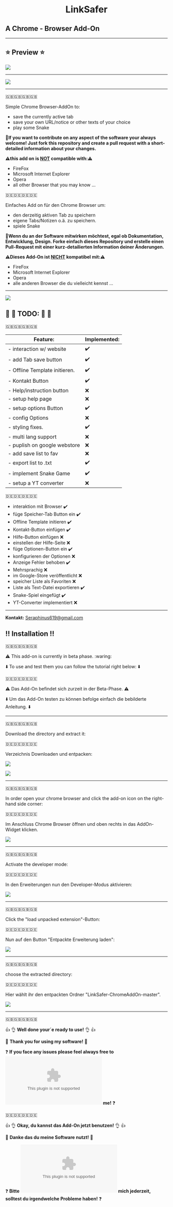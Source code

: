 # <p style="text-align: center;">LinkSafer</p>
## A Chrome - Browser Add-On
***
## :star: Preview :star:
![](https://github.com/sera619/LinkSafer-ChromeAddOn/blob/main/src/img/LinkSafer_2.png)
***
![](https://github.com/sera619/LinkSafer-ChromeAddOn/blob/main/src/img/Screenshot.png)
***
:gb::gb::gb::gb:

Simple Chrome Browser-AddOn to: 

- save the currently active tab
- save your own URL/notice or other texts of your choice
- play some Snake 

:memo:**If you want to contribute on any aspect of the software your always welcome! Just fork this repository and create a pull request with a short-detailed information about your changes.**

**:warning:**this add on is **<ins>NOT</ins>** compatible with:**:warning:**

- FireFox
- Microsoft Internet Explorer
- Opera
- all other Browser that you may know ... 

:de::de::de::de: 

Einfaches Add on für den Chrome Browser um:

- den derzeitig aktiven Tab zu speichern 
- eigene Tabs/Notizen o.ä. zu speichern.
- spiele Snake

:memo:**Wenn du an der Software mitwirken möchtest, egal ob Dokumentation, Entwicklung, Design. Forke einfach dieses Repository und erstelle einen Pull-Request mit einer kurz-detailierten Information deiner Änderungen.**

**:warning:**Dieses Add-On ist **<ins>NICHT</ins>** kompatibel mit:**:warning:**

- FireFox
- Microsoft Internet Explorer
- Opera
- alle anderen Browser die du vielleicht kennst ...

***

![](https://github.com/sera619/LinkSafer-ChromeAddOn-New/blob/main/img/LinkSafer_2.png)

## :triangular_flag_on_post: :memo: TODO: :memo: :triangular_flag_on_post:

:gb::gb::gb::gb:

|Feature:                     | Implemented:     |
|-----------------------------|------------------|
|- interaction w/ website     |:heavy_check_mark:|
|- add Tab save button        |:heavy_check_mark:|
|- Offline Template initieren.|:heavy_check_mark:|
|- Kontakt Button             |:heavy_check_mark:|
|- Help/instruction button    |:x:|
|- setup help page            |:x:|
|- setup options Button       |:heavy_check_mark:|
|- config Options             |:x:|
|- styling fixes.             |:heavy_check_mark:|
|- multi lang support         |:x:|
|- puplish on google webstore |:x:|
|- add save list to fav       |:x:|
|- export list to .txt        |:heavy_check_mark:|
|- implement Snake Game       |:heavy_check_mark:|
|- setup a YT converter       |:x:|

:de::de::de::de:

- interaktion mit Browser               :heavy_check_mark:
- füge Speicher-Tab Button ein          :heavy_check_mark:
- Offline Template initieren            :heavy_check_mark:
- Kontakt-Button einfügen               :heavy_check_mark:
- Hilfe-Button einfügen                 :x:
- einstellen der Hilfe-Seite            :x:
- füge Optionen-Button ein              :heavy_check_mark:
- konfigurieren der Optionen            :x:
- Anzeige Fehler behoben                :heavy_check_mark:
- Mehrsprachig                          :x:
- im Google-Store veröffentlicht        :x:
- speicher Liste als Favoriten          :x:
- Liste als Text-Datei exportieren      :heavy_check_mark:
- Snake-Spiel eingefügt                 :heavy_check_mark:
- YT-Converter implementiert            :x:

***
**Kontakt:**
Seraphinus619@gmail.com

## :bangbang: Installation :bangbang:

:gb::gb::gb::gb:

:warning: This add-on is currently in beta phase. :waring:

:arrow_down: To use and test them you can follow the tutorial right below: :arrow_down:

:de::de::de::de:

:warning: Das Add-On befindet sich zurzeit in der Beta-Phase. :warning:

:arrow_down: Um das Add-On testen zu können befolge einfach die bebilderte Anleitung. :arrow_down:

***

:gb::gb::gb::gb:

Download the directory and extract it:

:de::de::de::de:

Verzeichnis Downloaden und entpacken:

![](https://user-images.githubusercontent.com/67480273/122171649-41341480-ce80-11eb-8086-15b1a567d489.png)

![](https://user-images.githubusercontent.com/67480273/122171691-4b561300-ce80-11eb-935d-c858aea38a97.png)

***

:gb::gb::gb::gb:

In order open your chrome browser and click the add-on icon on the right-hand side corner:

:de::de::de::de:

Im Anschluss Chrome Browser öffnen und oben rechts in das AddOn-Widget klicken.

![](https://user-images.githubusercontent.com/67480273/122172347-f5ce3600-ce80-11eb-8d0b-7ac68c121548.png)

***

:gb::gb::gb::gb:

Activate the developer mode:

:de::de::de::de:

In den Erweiterungen nun den Developer-Modus aktivieren:

![](https://user-images.githubusercontent.com/67480273/122172463-0da5ba00-ce81-11eb-90c9-986307c2f61c.png)

***

:gb::gb::gb::gb:

Click the "load unpacked extension"-Button:

:de::de::de::de:

Nun auf den Button "Entpackte Erweiterung laden":

![](https://user-images.githubusercontent.com/67480273/122172582-2f9f3c80-ce81-11eb-8bd8-4ddc3177144c.png)

***

:gb::gb::gb::gb:

choose the extracted directory:

:de::de::de::de:

Hier wählt ihr den entpackten Ordner "LinkSafer-ChromeAddOn-master". 

![](https://user-images.githubusercontent.com/67480273/122173010-99b7e180-ce81-11eb-92a2-6aa631aa6c41.png)

***

:gb::gb::gb::gb:

:+1: :ok_hand: **Well done your´e ready to use!** :ok_hand: :+1:

:pray: **Thank you for using my software!** :pray:


:question: **If you face any issues please feel always free to ![contact](seraphinus619@gmail.com) me!** :question:

:de::de::de::de:

:+1: :ok_hand: **Okay, du kannst das Add-On jetzt benutzen!** :ok_hand: :+1:

:pray: **Danke das du meine Software nutzt!** :pray:


:question: **Bitte ![kontaktiere](seraphinus619@gmail.com)  mich jederzeit, solltest du irgendwelche Probleme haben!** :question:





